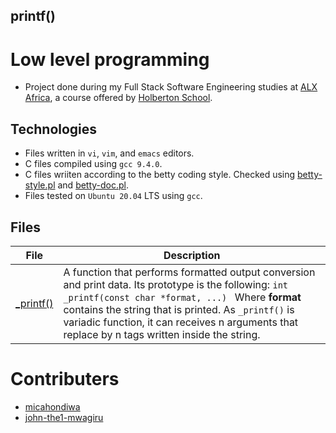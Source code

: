 
## printf()

# Low level programming

- Project done during my Full Stack Software Engineering studies at [ALX Africa](https://www.alxafrica.com/software-engineering-2022/), a course offered by [Holberton School](https://www.holbertonschool.com/).

## Technologies
- Files written in ```vi```, ```vim```, and ```emacs``` editors. 
- C files compiled using ```gcc 9.4.0```.
- C files wriiten according to the betty coding style. Checked using [betty-style.pl](https://github.com/holbertonschool/Betty/blob/master/betty-style.pl) and [betty-doc.pl](https://github.com/holbertonschool/Betty/blob/master/betty-doc.pl).
- Files tested on ```Ubuntu 20.04``` LTS using ```gcc```.

## Files

| File | Description |
| ---  | --- |
|[_printf()](_printf())| A function that performs formatted output conversion and print data. Its prototype is the following: ```int _printf(const char *format, ...) ``` Where **format** contains the string that is printed. As ```_printf()``` is variadic function, it can receives n arguments that replace by n tags written inside the string.|

# Contributers
- [micahondiwa](https://github.com/micahondiwa)
- [john-the1-mwagiru](https://github.com/john-the1-mwagiru) 
